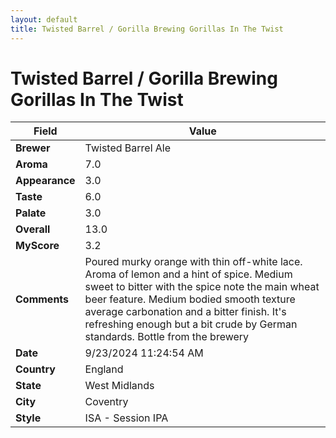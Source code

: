 ```yaml
---
layout: default
title: Twisted Barrel / Gorilla Brewing Gorillas In The Twist
---
```


# Twisted Barrel / Gorilla Brewing Gorillas In The Twist

| Field         | Value                                                                                                   |
|---------------|---------------------------------------------------------------------------------------------------------|
| **Brewer**    | Twisted Barrel Ale                                                                                        |
| **Aroma**     | 7.0                                                                                         |
| **Appearance**| 3.0                                                                                    |
| **Taste**     | 6.0                                                                                         |
| **Palate**    | 3.0                                                                                        |
| **Overall**   | 13.0                                                                                       |
| **MyScore**   | 3.2                                                                                       |
| **Comments**  | Poured murky orange with thin off-white lace.  Aroma of lemon and a hint of spice. Medium sweet to bitter with the spice note the main wheat beer feature. Medium bodied smooth texture average carbonation and a bitter finish.  It's refreshing enough but a bit crude by German standards.  Bottle from the brewery                                                                                       |
| **Date**      | 9/23/2024 11:24:54 AM                                                                                          |
| **Country**   | England                                                                                       |
| **State**     | West Midlands                                                                                         |
| **City**      | Coventry                                                                                          |
| **Style**     | ISA - Session IPA                                                                                         |
